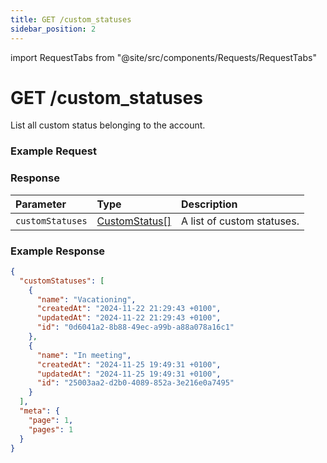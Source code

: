 ```yaml
---
title: GET /custom_statuses
sidebar_position: 2
---
```


import RequestTabs from "@site/src/components/Requests/RequestTabs"

# GET /custom_statuses

List all custom status belonging to the account.

### Example Request

<RequestTabs endpoint='custom_status_api' request="get_custom_statuses"/>

### Response

| Parameter        | Type                                                        | Description                |
| :--------------- | :---------------------------------------------------------- | :------------------------- |
| `customStatuses` | [CustomStatus[]](/api/reference/object_types/custom_status) | A list of custom statuses. |

### Example Response

```json title=response.json
{
  "customStatuses": [
    {
      "name": "Vacationing",
      "createdAt": "2024-11-22 21:29:43 +0100",
      "updatedAt": "2024-11-22 21:29:43 +0100",
      "id": "0d6041a2-8b88-49ec-a99b-a88a078a16c1"
    },
    {
      "name": "In meeting",
      "createdAt": "2024-11-25 19:49:31 +0100",
      "updatedAt": "2024-11-25 19:49:31 +0100",
      "id": "25003aa2-d2b0-4089-852a-3e216e0a7495"
    }
  ],
  "meta": {
    "page": 1,
    "pages": 1
  }
}
```
